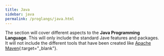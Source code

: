 ```yaml
---
title: Java
sidebar: java
permalink: /proglangs/java.html
---
```


The section will cover different aspects to the **Java Programming Language**. This will only include the standard
Jave features and packages.  It will not include the different tools that have been created like [Apache
Maven](https://maven.apache.org/){:target="_blank"}.


